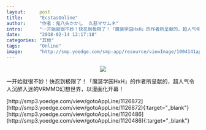 ```yaml
---
layout:     post
title:      "EcstasOnline"
author:     "作者：鬼八头かかし  久慈マサムネ"
intro:      "一开始就很不妙！快忍到极限了！「魔装学园HxH」的作者所呈献的，超人气令人沉醉入迷的VRMMO幻想世界，以漫画化开幕！"
date:       "2018-02-14 12:17:18"
categories: "其他"
tags:       "Online"
image:      "http://smp.yoedge.com/smp-app/resource/viewImage/1004141appline.png"
---
```

<div style="text-align: center">
<p><img src="http://smp.yoedge.com/smp-app/resource/viewImage/1004141appline.png"/></p>
</div>
<p class="post-meta">
<span>一开始就很不妙！快忍到极限了！「魔装学园HxH」的作者所呈献的，超人气令人沉醉入迷的VRMMO幻想世界，以漫画化开幕！</span>
</p>
[http://smp3.yoedge.com/view/gotoAppLine/1126872](http://smp3.yoedge.com/view/gotoAppLine/1126872){:target="_blank"}
[http://smp3.yoedge.com/view/gotoAppLine/1120486](http://smp3.yoedge.com/view/gotoAppLine/1120486){:target="_blank"}


